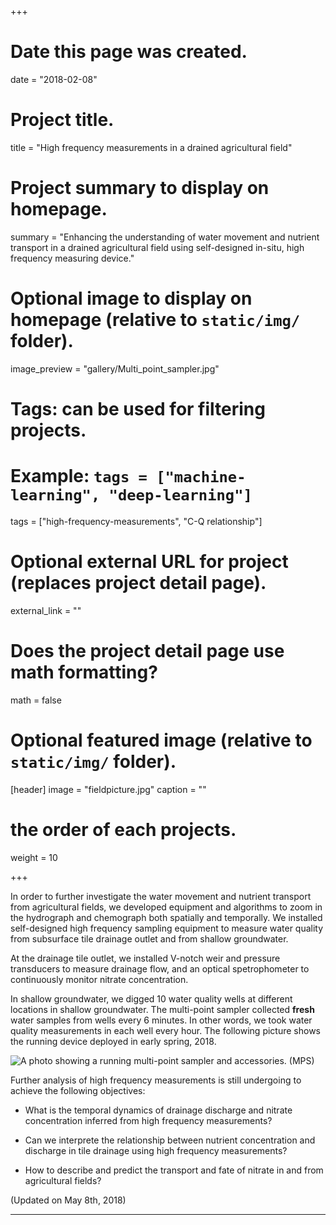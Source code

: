 +++
# Date this page was created.
date = "2018-02-08"

# Project title.
title = "High frequency measurements in a drained agricultural field"

# Project summary to display on homepage.
summary = "Enhancing the understanding of water movement and nutrient transport in a drained agricultural field using self-designed in-situ, high frequency measuring device."

# Optional image to display on homepage (relative to `static/img/` folder).
image_preview = "gallery/Multi_point_sampler.jpg"

# Tags: can be used for filtering projects.
# Example: `tags = ["machine-learning", "deep-learning"]`
tags = ["high-frequency-measurements", "C-Q relationship"]

# Optional external URL for project (replaces project detail page).
external_link = ""

# Does the project detail page use math formatting?
math = false

# Optional featured image (relative to `static/img/` folder).
[header]
image = "fieldpicture.jpg"
caption = ""

# the order of each projects.
weight = 10

+++

In order to further investigate the water movement and nutrient transport from agricultural fields, we developed equipment and algorithms to zoom in the hydrograph and chemograph both spatially and temporally. 
We installed self-designed high frequency sampling equipment to measure water quality from subsurface tile drainage outlet and from shallow groundwater.  

At the drainage tile outlet, we installed V-notch weir and pressure transducers to measure drainage flow, and an optical spetrophometer to continuously monitor nitrate concentration. 

In shallow groundwater, we digged 10  water quality wells at different locations in shallow groundwater.  The multi-point sampler collected __fresh__ water samples from wells every 6 minutes. In other words, we took water quality measurements in each well every hour.  The following picture shows the running device deployed in early spring, 2018.

![A photo showing a running multi-point sampler and accessories. (MPS)](/img/mps.jpg)

Further analysis of high frequency measurements is still undergoing to achieve the following objectives:

* What is the temporal dynamics of drainage discharge and nitrate concentration inferred from high frequency measurements?

* Can we interprete the relationship between nutrient concentration and discharge in tile drainage using high frequency measurements?

* How to describe and predict the transport and fate of nitrate in and from agricultural fields?


(Updated on May 8th, 2018)

---

